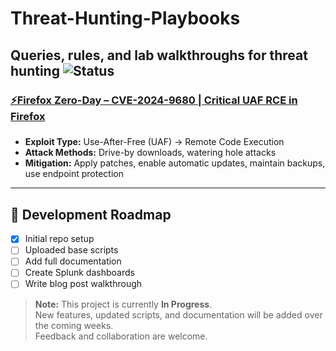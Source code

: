 # Threat-Hunting-Playbooks
Queries, rules, and lab walkthroughs for threat hunting
![Status](https://img.shields.io/badge/Status-In%20Progress-yellow)
---
### [⚡Firefox Zero-Day – CVE-2024-9680 | Critical UAF RCE in Firefox]([https://github.com/Sree-Ajitha/Python-Security-Tools/blob/043d678e509130da729bf498dc15e9dba14093da/README.md](https://github.com/Sree-Ajitha/Threat-Hunting-Playbooks/blob/a84942db7d0f98037aea6d6424799ca5699f0e06/Firefox%20Zero-Day%20CVE-2024-9680))
### 
- **Exploit Type:** Use-After-Free (UAF) → Remote Code Execution  
- **Attack Methods:** Drive-by downloads, watering hole attacks  
- **Mitigation:** Apply patches, enable automatic updates, maintain backups, use endpoint protection
---
## 🚧 Development Roadmap
- [x] Initial repo setup
- [ ] Uploaded base scripts
- [ ] Add full documentation
- [ ] Create Splunk dashboards
- [ ] Write blog post walkthrough

> **Note:** This project is currently **In Progress**.  
> New features, updated scripts, and documentation will be added over the coming weeks.  
> Feedback and collaboration are welcome.
